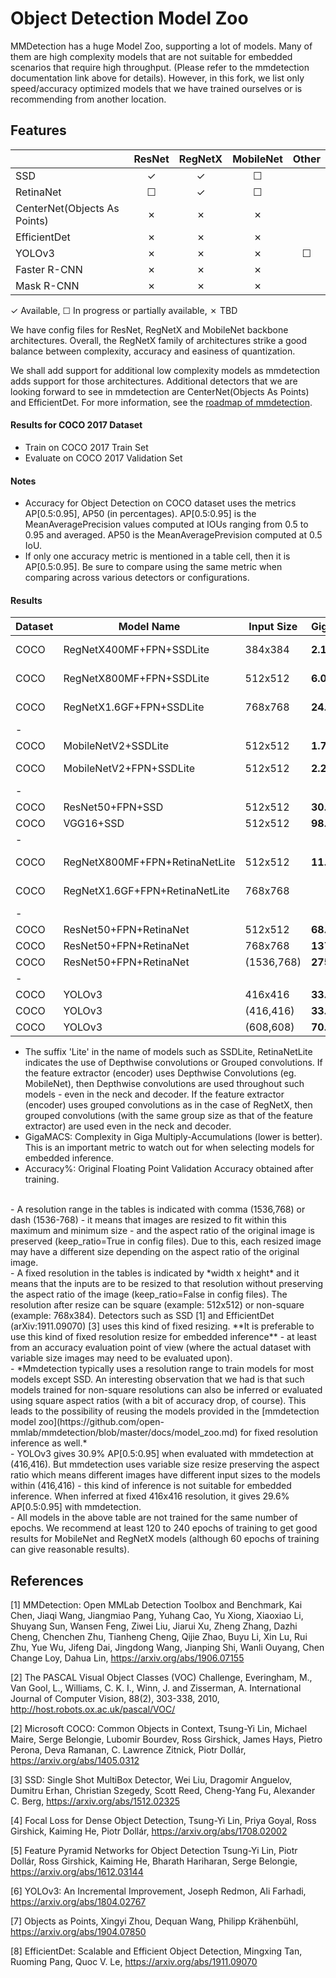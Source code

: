 # Object Detection Model Zoo

MMDetection has a huge Model Zoo, supporting a lot of models. Many of them are high complexity models that are not suitable for embedded scenarios that require high throughput. (Please refer to the mmdetection documentation link above for details). However, in this fork, we list only speed/accuracy optimized models that we have trained ourselves or is recommending from another location.


## Features

|                             | ResNet   | RegNetX  | MobileNet| Other    |
|-----------------------------|:--------:|:--------:|:--------:|:--------:|
| SSD                         | ✓        | ✓        | ☐        |          |
| RetinaNet                   | ☐        | ✓        | ☐        |          |
| CenterNet(Objects As Points)| ✗        | ✗        | ✗        |          |
| EfficientDet                | ✗        | ✗        | ✗        |          |
| YOLOv3                      | ✗        | ✗        | ✗        |☐         |
| Faster R-CNN                | ✗        | ✗        | ✗        |          |
| Mask R-CNN                  | ✗        | ✗        | ✗        |          |

✓ Available, ☐ In progress or partially available, ✗ TBD


We have config files for ResNet, RegNetX and MobileNet backbone architectures. Overall, the RegNetX family of architectures strike a good balance between complexity, accuracy and easiness of quantization.

We shall add support for additional low complexity models as mmdetection adds support for those architectures. Additional detectors that we are looking forward to see in mmdetection are CenterNet(Objects As Points) and EfficientDet. For more information, see the [roadmap of mmdetection](https://github.com/open-mmlab/mmdetection/issues/2931).


#### Results for COCO 2017 Dataset
- Train on COCO 2017 Train Set
- Evaluate on COCO 2017 Validation Set


#### Notes
- Accuracy for Object Detection on COCO dataset uses the metrics AP[0.5:0.95], AP50 (in percentages). AP[0.5:0.95] is the MeanAveragePrecision values computed at IOUs ranging from 0.5 to 0.95 and averaged. AP50 is the MeanAveragePrevision computed at 0.5 IoU. 
- If only one accuracy metric is mentioned in a table cell, then it is AP[0.5:0.95]. Be sure to compare using the same metric when comparing across various detectors or configurations.


#### Results

|Dataset |Model Name                    |Input Size |GigaMACS  |Accuracy%      |Config File |
|--------|------------------------------|-----------|----------|---------------|------------|
|COCO    |RegNetX400MF+FPN+SSDLite      |384x384    |**2.13**  |**27.2**, 45.0 |ssd-lite_regnet_fpn_bgr.py  |
|COCO    |RegNetX800MF+FPN+SSDLite      |512x512    |**6.03**  |**32.8**, 52.8 |ssd-lite_regnet_fpn_bgr.py  |
|COCO    |RegNetX1.6GF+FPN+SSDLite      |768x768    |**24.19** |**37.0**, 57.3 |ssd-lite_regnet_fpn_bgr.py  |
|-
|COCO    |MobileNetV2+SSDLite           |512x512    |**1.74**  |**22.2**       |ssd-lite_mobilenet.py  |
|COCO    |MobileNetV2+FPN+SSDLite       |512x512    |**2.29**  |**26.0**       |ssd-lite_mobilenet_fpn.py  |
|-
|COCO    |ResNet50+FPN+SSD              |512x512    |**30.77** |**31.2**, 52.2 |ssd_resnet_fpn.py |
|COCO    |VGG16+SSD                     |512x512    |**98.81** |**29.34**      |         |
|-
|COCO    |RegNetX800MF+FPN+RetinaNetLite|512x512    |**11.08** |**33.0**, 50.8 |retinanet-lite_regnet_fpn_bgr.py |
|COCO    |RegNetX1.6GF+FPN+RetinaNetLite|768x768    |          |               |retinanet-lite_regnet_fpn_bgr.py |
|-
|COCO    |ResNet50+FPN+RetinaNet        |512x512    |**68.88** |**29.0**       |retinanet_resnet_fpn.py |
|COCO    |ResNet50+FPN+RetinaNet        |768x768    |**137.75**|**34.0**       |retinanet_resnet_fpn.py |
|COCO    |ResNet50+FPN+RetinaNet        |(1536,768) |**275.5** |**37.0**       |retinanet_resnet_fpn.py |
|-
|COCO    |YOLOv3                        |416x416    |**33.0**  |**29.6**       |yolov3_d53.py |
|COCO    |YOLOv3                        |(416,416)  |**33.0**  |**30.9**       |yolov3_d53.py |
|COCO    |YOLOv3                        |(608,608)  |**70.59** |**33.4**       |yolov3_d53.py |


- The suffix 'Lite' in the name of models such as SSDLite, RetinaNetLite indicates the use of Depthwise convolutions or Grouped convolutions. If the feature extractor (encoder) uses Depthwise Convolutions (eg. MobileNet), then Depthwise convolutions are used throughout such models - even in the neck and decoder. If the feature extractor (encoder) uses grouped convolutions as in the case of RegNetX, then grouped convolutions (with the same group size as that of the feature extractor) are used even in the neck and decoder.<br>
- GigaMACS: Complexity in Giga Multiply-Accumulations (lower is better). This is an important metric to watch out for when selecting models for embedded inference.<br>
- Accuracy%: Original Floating Point Validation Accuracy obtained after training.<br>
<br>
- A resolution range in the tables is indicated with comma (1536,768) or dash (1536-768) - it means that images are resized to fit within this maximum and minimum size - and the aspect ratio of the original image is preserved (keep_ratio=True in config files). Due to this, each resized image may have a different size depending on the aspect ratio of the original image.<br>
- A fixed resolution in the tables is indicated by *width x height* and it means that the inputs are to be resized to that resolution without preserving the aspect ratio of the image (keep_ratio=False in config files). The resolution after resize can be square (example: 512x512) or non-square (example: 768x384).  Detectors such as SSD [1] and EfficientDet (arXiv:1911.09070) [3] uses this kind of fixed resizing. **It is preferable to use this kind of fixed resolution resize for embedded inference** - at least from an accuracy evaluation point of view (where the actual dataset with variable size images may need to be evaluated upon).<br>
- *Mmdetection typically uses a resolution range to train models for most models except SSD. An interesting observation that we had is that such  models trained for non-square resolutions can also be inferred or evaluated using square aspect ratios (with a bit of accuracy drop, of course). This leads to the possibility of reusing the models provided in the [mmdetection model zoo](https://github.com/open-mmlab/mmdetection/blob/master/docs/model_zoo.md) for fixed resolution inference as well.*<br>
- YOLOv3 gives 30.9% AP[0.5:0.95] when evaluated with mmdetection at (416,416). But mmdetection uses variable size resize preserving the aspect ratio which means different images have different input sizes to the models within (416,416) - this kind of inference is not suitable for embedded inference. When inferred at fixed 416x416 resolution, it gives 29.6% AP[0.5:0.95] with mmdetection.<br>
- All models in the above table are not trained for the same number of epochs. We recommend at least 120 to 240 epochs of training to get good results for MobileNet and RegNetX models (although 60 epochs of training can give reasonable results). 


## References

[1] MMDetection: Open MMLab Detection Toolbox and Benchmark, Kai Chen, Jiaqi Wang, Jiangmiao Pang, Yuhang Cao, Yu Xiong, Xiaoxiao Li, Shuyang Sun, Wansen Feng, Ziwei Liu, Jiarui Xu, Zheng Zhang, Dazhi Cheng, Chenchen Zhu, Tianheng Cheng, Qijie Zhao, Buyu Li, Xin Lu, Rui Zhu, Yue Wu, Jifeng Dai, Jingdong Wang, Jianping Shi, Wanli Ouyang, Chen Change Loy, Dahua Lin, https://arxiv.org/abs/1906.07155

[2] The PASCAL Visual Object Classes (VOC) Challenge, Everingham, M., Van Gool, L., Williams, C. K. I., Winn, J. and Zisserman, A.
International Journal of Computer Vision, 88(2), 303-338, 2010, http://host.robots.ox.ac.uk/pascal/VOC/

[2] Microsoft COCO: Common Objects in Context, Tsung-Yi Lin, Michael Maire, Serge Belongie, Lubomir Bourdev, Ross Girshick, James Hays, Pietro Perona, Deva Ramanan, C. Lawrence Zitnick, Piotr Dollár, https://arxiv.org/abs/1405.0312

[3] SSD: Single Shot MultiBox Detector, Wei Liu, Dragomir Anguelov, Dumitru Erhan, Christian Szegedy, Scott Reed, Cheng-Yang Fu, Alexander C. Berg, https://arxiv.org/abs/1512.02325

[4] Focal Loss for Dense Object Detection, Tsung-Yi Lin, Priya Goyal, Ross Girshick, Kaiming He, Piotr Dollár, https://arxiv.org/abs/1708.02002

[5] Feature Pyramid Networks for Object Detection Tsung-Yi Lin, Piotr Dollár, Ross Girshick, Kaiming He, Bharath Hariharan, Serge Belongie, https://arxiv.org/abs/1612.03144

[6] YOLOv3: An Incremental Improvement, Joseph Redmon, Ali Farhadi, https://arxiv.org/abs/1804.02767

[7] Objects as Points, Xingyi Zhou, Dequan Wang, Philipp Krähenbühl, https://arxiv.org/abs/1904.07850

[8] EfficientDet: Scalable and Efficient Object Detection, Mingxing Tan, Ruoming Pang, Quoc V. Le, https://arxiv.org/abs/1911.09070